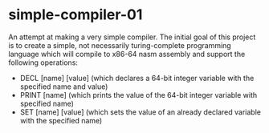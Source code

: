# simple-compiler-01
An attempt at making a very simple compiler.
The initial goal of this project is to create a simple, not necessarily turing-complete programming language which will compile to x86-64 nasm assembly and support the following operations:
- DECL [name] [value] (which declares a 64-bit integer variable with the specified name and value)
- PRINT [name] (which prints the value of the 64-bit integer variable with specified name)
- SET [name] [value] (which sets the value of an already declared variable with the specified name)

